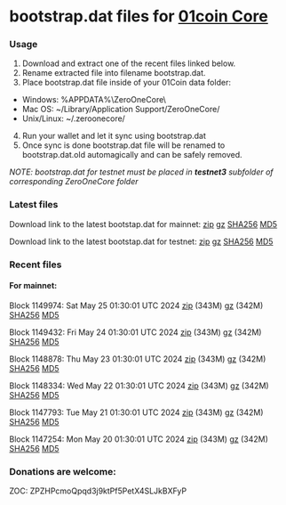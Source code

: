 # bootstrap.dat files for [01coin Core](https://01coin.io)

### Usage

1. Download and extract one of the recent files linked below.
2. Rename extracted file into filename bootstrap.dat.
3. Place bootstrap.dat file inside of your 01Coin data folder:
 - Windows: %APPDATA%\ZeroOneCore\
 - Mac OS: ~/Library/Application Support/ZeroOneCore/
 - Unix/Linux: ~/.zeroonecore/
4. Run your wallet and let it sync using bootstrap.dat
5. Once sync is done bootstrap.dat file will be renamed to bootstrap.dat.old automagically and can be safely removed.

_NOTE: bootstrap.dat for testnet must be placed in **testnet3** subfolder of corresponding ZeroOneCore folder_

### Latest files
Download link to the latest bootstap.dat for mainnet: [zip](https://files.01coin.io/mainnet/bootstrap.dat.zip) [gz](https://files.01coin.io/mainnet/bootstrap.dat.tar.gz) [SHA256](https://files.01coin.io/mainnet/sha256.txt) [MD5](https://files.01coin.io/mainnet/md5.txt)

Download link to the latest bootstap.dat for testnet: [zip](https://files.01coin.io/testnet/bootstrap.dat.zip) [gz](https://files.01coin.io/testnet/bootstrap.dat.tar.gz) [SHA256](https://files.01coin.io/testnet/sha256.txt) [MD5](https://files.01coin.io/testnet/md5.txt)

### Recent files

#### For mainnet:

Block 1149974: Sat May 25 01:30:01 UTC 2024 [zip](https://files.01coin.io/mainnet/2024-05-25/bootstrap.dat.zip) (343M) [gz](https://files.01coin.io/mainnet/2024-05-25/bootstrap.dat.tar.gz) (342M) [SHA256](https://files.01coin.io/mainnet/2024-05-25/sha256.txt) [MD5](https://files.01coin.io/mainnet/2024-05-25/md5.txt)

Block 1149432: Fri May 24 01:30:01 UTC 2024 [zip](https://files.01coin.io/mainnet/2024-05-24/bootstrap.dat.zip) (343M) [gz](https://files.01coin.io/mainnet/2024-05-24/bootstrap.dat.tar.gz) (342M) [SHA256](https://files.01coin.io/mainnet/2024-05-24/sha256.txt) [MD5](https://files.01coin.io/mainnet/2024-05-24/md5.txt)

Block 1148878: Thu May 23 01:30:01 UTC 2024 [zip](https://files.01coin.io/mainnet/2024-05-23/bootstrap.dat.zip) (343M) [gz](https://files.01coin.io/mainnet/2024-05-23/bootstrap.dat.tar.gz) (342M) [SHA256](https://files.01coin.io/mainnet/2024-05-23/sha256.txt) [MD5](https://files.01coin.io/mainnet/2024-05-23/md5.txt)

Block 1148334: Wed May 22 01:30:01 UTC 2024 [zip](https://files.01coin.io/mainnet/2024-05-22/bootstrap.dat.zip) (343M) [gz](https://files.01coin.io/mainnet/2024-05-22/bootstrap.dat.tar.gz) (342M) [SHA256](https://files.01coin.io/mainnet/2024-05-22/sha256.txt) [MD5](https://files.01coin.io/mainnet/2024-05-22/md5.txt)

Block 1147793: Tue May 21 01:30:01 UTC 2024 [zip](https://files.01coin.io/mainnet/2024-05-21/bootstrap.dat.zip) (343M) [gz](https://files.01coin.io/mainnet/2024-05-21/bootstrap.dat.tar.gz) (342M) [SHA256](https://files.01coin.io/mainnet/2024-05-21/sha256.txt) [MD5](https://files.01coin.io/mainnet/2024-05-21/md5.txt)

Block 1147254: Mon May 20 01:30:01 UTC 2024 [zip](https://files.01coin.io/mainnet/2024-05-20/bootstrap.dat.zip) (343M) [gz](https://files.01coin.io/mainnet/2024-05-20/bootstrap.dat.tar.gz) (342M) [SHA256](https://files.01coin.io/mainnet/2024-05-20/sha256.txt) [MD5](https://files.01coin.io/mainnet/2024-05-20/md5.txt)


### Donations are welcome:

ZOC: ZPZHPcmoQpqd3j9ktPf5PetX4SLJkBXFyP
